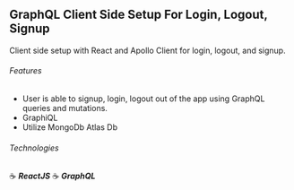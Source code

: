 ## GraphQL Client Side Setup For Login, Logout, Signup

Client side setup with React and Apollo Client for login, logout, and signup.

###### Features

- User is able to signup, login, logout out of the app using GraphQL queries and mutations.
- GraphiQL
- Utilize MongoDb Atlas Db

###### Technologies

:coffee: **_ReactJS_**
:coffee: **_GraphQL_**
